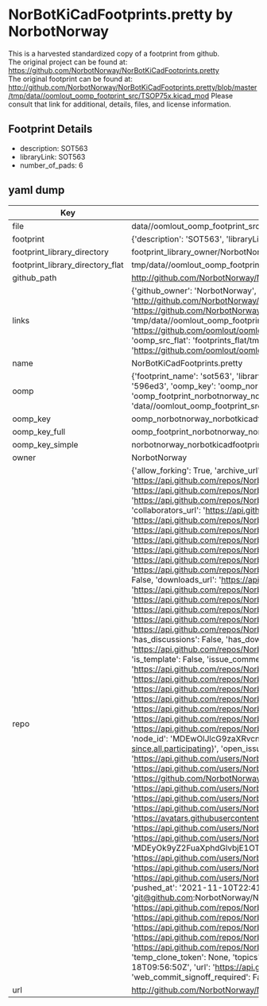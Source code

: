 # NorBotKiCadFootprints.pretty by NorbotNorway  
This is a harvested standardized copy of a footprint from github.  
The original project can be found at:  
https://github.com/NorbotNorway/NorBotKiCadFootprints.pretty  
The original footprint can be found at:
http://github.com/NorbotNorway/NorBotKiCadFootprints.pretty/blob/master/tmp/data//oomlout_oomp_footprint_src/TSOP75x.kicad_mod
Please consult that link for additional, details, files, and license information.  
## Footprint Details
* description: SOT563  
* libraryLink: SOT563  
* number_of_pads: 6  
## yaml dump  
| Key | Value |  
| --- | --- |  
| file | data//oomlout_oomp_footprint_src/NorBotKiCadFootprints.pretty/SOT563.kicad_mod |  
| footprint | {'description': 'SOT563', 'libraryLink': 'SOT563', 'number_of_pads': 6} |  
| footprint_library_directory | footprint_library_owner/NorbotNorway_NorBotKiCadFootprints.pretty |  
| footprint_library_directory_flat | tmp/data//oomlout_oomp_footprint_src/footprints_flat/norbotnorway_norbotkicadfootprints_sot563/working |  
| github_path | http://github.com/NorbotNorway/NorBotKiCadFootprints.pretty/blob/master/tmp/data//oomlout_oomp_footprint_src/SOT563.kicad_mod |  
| links | {'github_owner': 'NorbotNorway', 'github_repo_name': 'NorBotKiCadFootprints.pretty', 'github_src': 'http://github.com/NorbotNorway/NorBotKiCadFootprints.pretty/blob/master/tmp/data//oomlout_oomp_footprint_src/TSOP75x.kicad_mod', 'github_src_repo': 'https://github.com/NorbotNorway/NorBotKiCadFootprints.pretty', 'oomp_bot': 'tmp/data//oomlout_oomp_footprint_src/footprints/norbotnorway_norbotkicadfootprints_sot563/working', 'oomp_bot_github': 'https://github.com/oomlout/oomlout_oomp_footprint_bot/tree/main/tmp/data//oomlout_oomp_footprint_src/footprints/norbotnorway_norbotkicadfootprints_sot563/working', 'oomp_src_flat': 'footprints_flat/tmp/data//oomlout_oomp_footprint_src/footprints_flat/norbotnorway_norbotkicadfootprints_sot563/working', 'oomp_src_flat_github': 'https://github.com/oomlout/oomlout_oomp_footprint_src/tree/main/tmp/data//oomlout_oomp_footprint_src/footprints_flat/norbotnorway_norbotkicadfootprints_sot563/working'} |  
| name | NorBotKiCadFootprints.pretty |  
| oomp | {'footprint_name': 'sot563', 'library_name': 'norbotkicadfootprints', 'md5': '596ed3e8aa79a61cb5b7283ed27b398a', 'md5_10': '596ed3e8aa', 'md5_5': '596ed', 'md5_6': '596ed3', 'oomp_key': 'oomp_norbotnorway_norbotkicadfootprints_sot563', 'oomp_key_extra': 'oomp_footprint_norbotnorway_norbotkicadfootprints_sot563', 'oomp_key_full': 'oomp_footprint_norbotnorway_norbotkicadfootprints_sot563_596ed3', 'oomp_key_simple': 'norbotnorway_norbotkicadfootprints_sot563', 'original_filename': 'data//oomlout_oomp_footprint_src/NorBotKiCadFootprints.pretty/SOT563.kicad_mod', 'owner_name': 'norbotnorway'} |  
| oomp_key | oomp_norbotnorway_norbotkicadfootprints_sot563 |  
| oomp_key_full | oomp_footprint_norbotnorway_norbotkicadfootprints_sot563 |  
| oomp_key_simple | norbotnorway_norbotkicadfootprints_sot563 |  
| owner | NorbotNorway |  
| repo | {'allow_forking': True, 'archive_url': 'https://api.github.com/repos/NorbotNorway/NorBotKiCadFootprints.pretty/{archive_format}{/ref}', 'archived': False, 'assignees_url': 'https://api.github.com/repos/NorbotNorway/NorBotKiCadFootprints.pretty/assignees{/user}', 'blobs_url': 'https://api.github.com/repos/NorbotNorway/NorBotKiCadFootprints.pretty/git/blobs{/sha}', 'branches_url': 'https://api.github.com/repos/NorbotNorway/NorBotKiCadFootprints.pretty/branches{/branch}', 'clone_url': 'https://github.com/NorbotNorway/NorBotKiCadFootprints.pretty.git', 'collaborators_url': 'https://api.github.com/repos/NorbotNorway/NorBotKiCadFootprints.pretty/collaborators{/collaborator}', 'comments_url': 'https://api.github.com/repos/NorbotNorway/NorBotKiCadFootprints.pretty/comments{/number}', 'commits_url': 'https://api.github.com/repos/NorbotNorway/NorBotKiCadFootprints.pretty/commits{/sha}', 'compare_url': 'https://api.github.com/repos/NorbotNorway/NorBotKiCadFootprints.pretty/compare/{base}...{head}', 'contents_url': 'https://api.github.com/repos/NorbotNorway/NorBotKiCadFootprints.pretty/contents/{+path}', 'contributors_url': 'https://api.github.com/repos/NorbotNorway/NorBotKiCadFootprints.pretty/contributors', 'created_at': '2016-01-16T10:06:23Z', 'default_branch': 'master', 'deployments_url': 'https://api.github.com/repos/NorbotNorway/NorBotKiCadFootprints.pretty/deployments', 'description': 'Our custom PCB footprints for KiCad (www.kicad-pcb.org)', 'disabled': False, 'downloads_url': 'https://api.github.com/repos/NorbotNorway/NorBotKiCadFootprints.pretty/downloads', 'events_url': 'https://api.github.com/repos/NorbotNorway/NorBotKiCadFootprints.pretty/events', 'fork': False, 'forks': 2, 'forks_count': 2, 'forks_url': 'https://api.github.com/repos/NorbotNorway/NorBotKiCadFootprints.pretty/forks', 'full_name': 'NorbotNorway/NorBotKiCadFootprints.pretty', 'git_commits_url': 'https://api.github.com/repos/NorbotNorway/NorBotKiCadFootprints.pretty/git/commits{/sha}', 'git_refs_url': 'https://api.github.com/repos/NorbotNorway/NorBotKiCadFootprints.pretty/git/refs{/sha}', 'git_tags_url': 'https://api.github.com/repos/NorbotNorway/NorBotKiCadFootprints.pretty/git/tags{/sha}', 'git_url': 'git://github.com/NorbotNorway/NorBotKiCadFootprints.pretty.git', 'has_discussions': False, 'has_downloads': True, 'has_issues': True, 'has_pages': False, 'has_projects': True, 'has_wiki': True, 'homepage': None, 'hooks_url': 'https://api.github.com/repos/NorbotNorway/NorBotKiCadFootprints.pretty/hooks', 'html_url': 'https://github.com/NorbotNorway/NorBotKiCadFootprints.pretty', 'id': 49768424, 'is_template': False, 'issue_comment_url': 'https://api.github.com/repos/NorbotNorway/NorBotKiCadFootprints.pretty/issues/comments{/number}', 'issue_events_url': 'https://api.github.com/repos/NorbotNorway/NorBotKiCadFootprints.pretty/issues/events{/number}', 'issues_url': 'https://api.github.com/repos/NorbotNorway/NorBotKiCadFootprints.pretty/issues{/number}', 'keys_url': 'https://api.github.com/repos/NorbotNorway/NorBotKiCadFootprints.pretty/keys{/key_id}', 'labels_url': 'https://api.github.com/repos/NorbotNorway/NorBotKiCadFootprints.pretty/labels{/name}', 'language': None, 'languages_url': 'https://api.github.com/repos/NorbotNorway/NorBotKiCadFootprints.pretty/languages', 'license': None, 'merges_url': 'https://api.github.com/repos/NorbotNorway/NorBotKiCadFootprints.pretty/merges', 'milestones_url': 'https://api.github.com/repos/NorbotNorway/NorBotKiCadFootprints.pretty/milestones{/number}', 'mirror_url': None, 'name': 'NorBotKiCadFootprints.pretty', 'network_count': 2, 'node_id': 'MDEwOlJlcG9zaXRvcnk0OTc2ODQyNA==', 'notifications_url': 'https://api.github.com/repos/NorbotNorway/NorBotKiCadFootprints.pretty/notifications{?since,all,participating}', 'open_issues': 3, 'open_issues_count': 3, 'organization': {'avatar_url': 'https://avatars.githubusercontent.com/u/15955867?v=4', 'events_url': 'https://api.github.com/users/NorbotNorway/events{/privacy}', 'followers_url': 'https://api.github.com/users/NorbotNorway/followers', 'following_url': 'https://api.github.com/users/NorbotNorway/following{/other_user}', 'gists_url': 'https://api.github.com/users/NorbotNorway/gists{/gist_id}', 'gravatar_id': '', 'html_url': 'https://github.com/NorbotNorway', 'id': 15955867, 'login': 'NorbotNorway', 'node_id': 'MDEyOk9yZ2FuaXphdGlvbjE1OTU1ODY3', 'organizations_url': 'https://api.github.com/users/NorbotNorway/orgs', 'received_events_url': 'https://api.github.com/users/NorbotNorway/received_events', 'repos_url': 'https://api.github.com/users/NorbotNorway/repos', 'site_admin': False, 'starred_url': 'https://api.github.com/users/NorbotNorway/starred{/owner}{/repo}', 'subscriptions_url': 'https://api.github.com/users/NorbotNorway/subscriptions', 'type': 'Organization', 'url': 'https://api.github.com/users/NorbotNorway'}, 'owner': {'avatar_url': 'https://avatars.githubusercontent.com/u/15955867?v=4', 'events_url': 'https://api.github.com/users/NorbotNorway/events{/privacy}', 'followers_url': 'https://api.github.com/users/NorbotNorway/followers', 'following_url': 'https://api.github.com/users/NorbotNorway/following{/other_user}', 'gists_url': 'https://api.github.com/users/NorbotNorway/gists{/gist_id}', 'gravatar_id': '', 'html_url': 'https://github.com/NorbotNorway', 'id': 15955867, 'login': 'NorbotNorway', 'node_id': 'MDEyOk9yZ2FuaXphdGlvbjE1OTU1ODY3', 'organizations_url': 'https://api.github.com/users/NorbotNorway/orgs', 'received_events_url': 'https://api.github.com/users/NorbotNorway/received_events', 'repos_url': 'https://api.github.com/users/NorbotNorway/repos', 'site_admin': False, 'starred_url': 'https://api.github.com/users/NorbotNorway/starred{/owner}{/repo}', 'subscriptions_url': 'https://api.github.com/users/NorbotNorway/subscriptions', 'type': 'Organization', 'url': 'https://api.github.com/users/NorbotNorway'}, 'private': False, 'pulls_url': 'https://api.github.com/repos/NorbotNorway/NorBotKiCadFootprints.pretty/pulls{/number}', 'pushed_at': '2021-11-10T22:41:27Z', 'releases_url': 'https://api.github.com/repos/NorbotNorway/NorBotKiCadFootprints.pretty/releases{/id}', 'size': 9, 'ssh_url': 'git@github.com:NorbotNorway/NorBotKiCadFootprints.pretty.git', 'stargazers_count': 0, 'stargazers_url': 'https://api.github.com/repos/NorbotNorway/NorBotKiCadFootprints.pretty/stargazers', 'statuses_url': 'https://api.github.com/repos/NorbotNorway/NorBotKiCadFootprints.pretty/statuses/{sha}', 'subscribers_count': 2, 'subscribers_url': 'https://api.github.com/repos/NorbotNorway/NorBotKiCadFootprints.pretty/subscribers', 'subscription_url': 'https://api.github.com/repos/NorbotNorway/NorBotKiCadFootprints.pretty/subscription', 'svn_url': 'https://github.com/NorbotNorway/NorBotKiCadFootprints.pretty', 'tags_url': 'https://api.github.com/repos/NorbotNorway/NorBotKiCadFootprints.pretty/tags', 'teams_url': 'https://api.github.com/repos/NorbotNorway/NorBotKiCadFootprints.pretty/teams', 'temp_clone_token': None, 'topics': [], 'trees_url': 'https://api.github.com/repos/NorbotNorway/NorBotKiCadFootprints.pretty/git/trees{/sha}', 'updated_at': '2018-03-18T09:56:50Z', 'url': 'https://api.github.com/repos/NorbotNorway/NorBotKiCadFootprints.pretty', 'visibility': 'public', 'watchers': 0, 'watchers_count': 0, 'web_commit_signoff_required': False} |  
| url | http://github.com/NorbotNorway/NorBotKiCadFootprints.pretty |  

